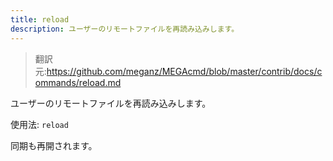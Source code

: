 ```yaml
---
title: reload
description: ユーザーのリモートファイルを再読み込みします。
---
```


>翻訳元:https://github.com/meganz/MEGAcmd/blob/master/contrib/docs/commands/reload.md

ユーザーのリモートファイルを再読み込みします。

使用法: `reload`
<pre>
同期も再開されます。
</pre>
